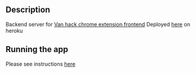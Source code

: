## Description

Backend server for [Van hack chrome extension frontend](https://github.com/goodmite/van-hack-extension-fe)
Deployed [here](https://van-hack-be.herokuapp.com/) on heroku

## Running the app
Please see instructions [here](https://github.com/goodmite/van-hack-extension-fe#running-the-project)
